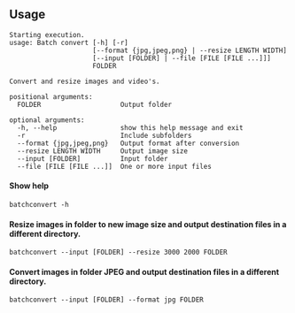 ## Usage

```
Starting execution.
usage: Batch convert [-h] [-r]
                     [--format {jpg,jpeg,png} | --resize LENGTH WIDTH]
                     [--input [FOLDER] | --file [FILE [FILE ...]]]
                     FOLDER

Convert and resize images and video's.

positional arguments:
  FOLDER                    Output folder

optional arguments:
  -h, --help                show this help message and exit
  -r                        Include subfolders
  --format {jpg,jpeg,png}   Output format after conversion
  --resize LENGTH WIDTH     Output image size
  --input [FOLDER]          Input folder
  --file [FILE [FILE ...]]  One or more input files
```

#### Show help
`batchconvert -h`

#### Resize images in folder to new image size and output destination files in a different directory.
`batchconvert --input [FOLDER] --resize 3000 2000 FOLDER`

#### Convert images in folder JPEG and output destination files in a different directory.
`batchconvert --input [FOLDER] --format jpg FOLDER`